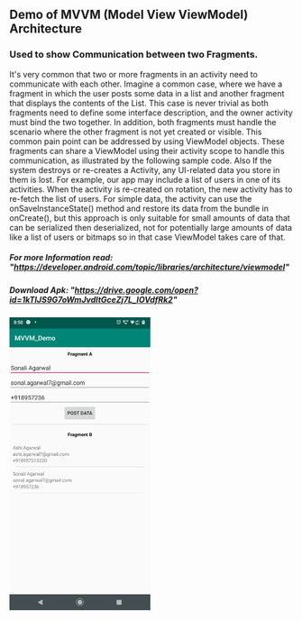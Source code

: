 ## Demo of MVVM (Model View ViewModel) Architecture
### Used to show Communication between two Fragments.
It's very common that two or more fragments in an activity need to communicate with each other. 
Imagine a common case, where we have a fragment in which the user posts some data in a list 
and another fragment that displays the contents of the List.
This case is never trivial as both fragments need to define some interface description, and the owner activity must bind the two together.
In addition, both fragments must handle the scenario where the other fragment is not yet created or visible.
This common pain point can be addressed by using ViewModel objects.
These fragments can share a ViewModel using their activity scope to handle this communication, as illustrated by the following sample code.
Also If the system destroys or re-creates a Activity, any UI-related data you store in them is lost.
For example, our app may include a list of users in one of its activities.
When the activity is re-created on rotation, the new activity has to re-fetch the list of users.
For simple data, the activity can use the onSaveInstanceState() method and restore its data from the bundle in onCreate(),
but this approach is only suitable for small amounts of data that can be serialized then deserialized,
not for potentially large amounts of data like a list of users or bitmaps so in that case ViewModel takes care of that.
##### For more Information read: "https://developer.android.com/topic/libraries/architecture/viewmodel"
##### Download Apk: "https://drive.google.com/open?id=1kTIJS9G7oWmJvdItGceZj7L_lOVdfRk2"
<img src="https://github.com/ashiagarwal73/MVVM_Architecture/blob/master/Screenshot_20190526-205028.png" alt="output" width="250">
